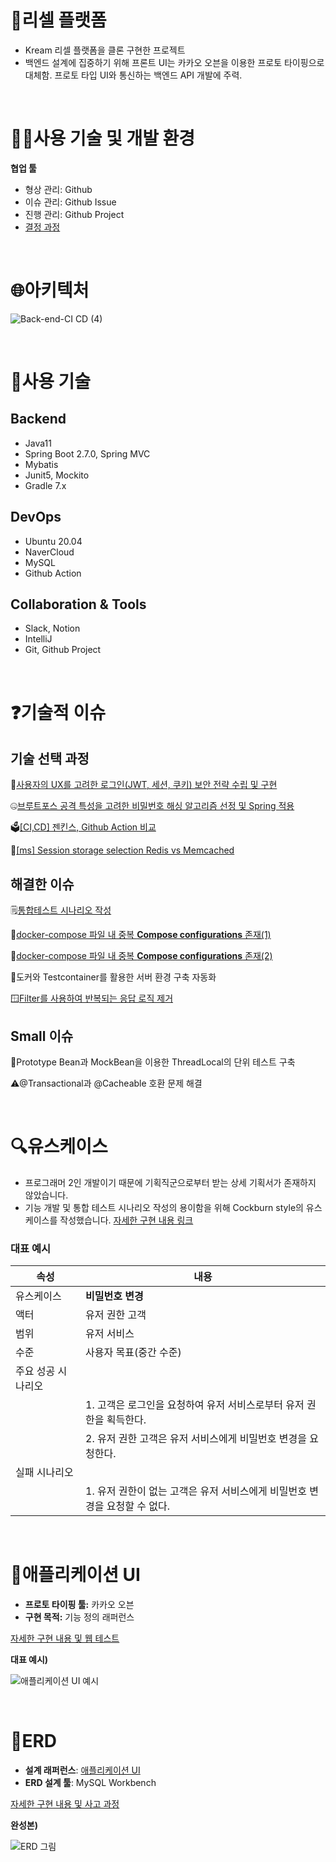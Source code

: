 # **👟리셀 플랫폼**
- Kream 리셀 플랫폼을 클론 구현한 프로젝트
- 백엔드 설계에 집중하기 위해 프론트 UI는 카카오 오븐을 이용한 프로토 타이핑으로 대체함. 프로토 타입 UI와 통신하는 백엔드 API 개발에 주력.

<br>

# **🧑‍💻사용 기술 및 개발 환경**
**협업 툴**
- 형상 관리: Github
- 이슈 관리: Github Issue
- 진행 관리: Github Project
- [결정 과정](https://github.com/f-lab-edu/resell-platform/wiki/협업-툴-및-규칙-결정-과정)

<br>

# **🌐아키텍처**
![Back-end-CI CD (4)](https://user-images.githubusercontent.com/50356726/183281514-3700f7c4-94f3-45d7-a996-17b9a535f35e.png)

<br>

# **🔧사용 기술**
## Backend

- Java11
- Spring Boot 2.7.0, Spring MVC
- Mybatis
- Junit5, Mockito
- Gradle 7.x

## DevOps

- Ubuntu 20.04
- NaverCloud
- MySQL
- Github Action

## Collaboration & Tools

- Slack, Notion
- IntelliJ
- Git, Github Project

<br>

# **❓기술적 이슈**
## 기술 선택 과정

🔐[사용자의 UX를 고려한 로그인(JWT, 세션, 쿠키) 보안 전략 수립 및 구현](https://ujkim-game.tistory.com/74)

🤐[브루트포스 공격 특성을 고려한 비밀번호 해싱 알고리즘 선정 및 Spring 적용](https://ujkim-game.tistory.com/67)

🗳️[[CI,CD] 젠킨스, Github Action 비교](https://www.notion.so/CI-CD-Github-Action-48925eb72a75429a99edcfcbc3534497)

📕[[ms] Session storage selection Redis vs Memcached](https://www.notion.so/ms-Session-storage-selection-Redis-vs-Memcached-33960639090b4096984dd9be6e287267)

## 해결한 이슈

🗒️[통합테스트 시나리오 작성](https://www.notion.so/cbc35a5e03db4b8dbd7cb3c102f4be32)

📌[docker-compose 파일 내 중복 ****Compose configurations**** 존재(1)](https://www.notion.so/docker-compose-Compose-configurations-1-592768983c7d45b1884f068648c9f13b)

📌[docker-compose 파일 내 중복 ****Compose configurations**** 존재(2)](https://www.notion.so/docker-compose-Compose-configurations-2-718321adbbf34b6886287fc724e64678)

🐳도커와 Testcontainer를 활용한 서버 환경 구축 자동화

🪟[Filter를 사용하여 반복되는 응답 로직 제거](https://ujkim-game.tistory.com/72)

## Small 이슈

🥜Prototype Bean과 MockBean을 이용한 ThreadLocal의 단위 테스트 구축

⚠️@Transactional과 @Cacheable 호환 문제 해결


<br>

# **🔍유스케이스**
- 프로그래머 2인 개발이기 때문에 기획직군으로부터 받는 상세 기획서가 존재하지 않았습니다.
- 기능 개발 및 통합 테스트 시나리오 작성의 용이함을 위해 Cockburn style의 유스케이스를 작성했습니다.
[자세한 구현 내용 링크](https://github.com/f-lab-edu/resell-platform/wiki/유스케이스)

### 대표 예시
<html>
<body>
<!--StartFragment-->

속성 | 내용
-- | --
유스케이스 | **비밀번호 변경**
액터 | 유저 권한 고객
범위 | 유저 서비스
수준 | 사용자 목표(중간 수준)
주요 성공 시나리오 |  
  | 1. 고객은 로그인을 요청하여 유저 서비스로부터 유저 권한을 획득한다.
  | 2. 유저 권한 고객은 유저 서비스에게 비밀번호 변경을 요청한다.
실패 시나리오 |  
  | 1. 유저 권한이 없는 고객은 유저 서비스에게 비밀번호 변경을 요청할 수 없다.


<!--EndFragment-->
</body>
</html>


<br>

# **📲애플리케이션 UI**
- **프로토 타이핑 툴:** 카카오 오븐
- **구현 목적:** 기능 정의 래퍼런스

[자세한 구현 내용 및 웹 테스트 ](https://github.com/f-lab-edu/resell-platform/wiki/Application-UI)

**대표 예시)**

![애플리케이션 UI 예시](https://user-images.githubusercontent.com/50356726/172335907-86d653d8-fdcf-4700-af92-5efac2ab018c.png)


<br>

# **📄ERD**
- **설계 래퍼런스**: [애플리케이션 UI](https://user-images.githubusercontent.com/50356726/172335644-ab179281-5d27-4718-bf0b-91cfa01ab470.png)
- **ERD 설계 툴**: MySQL Workbench

  
[자세한 구현 내용 및 사고 과정](https://github.com/f-lab-edu/resell-platform/wiki/ERD)

**완성본)**

![ERD 그림](https://user-images.githubusercontent.com/50356726/172335779-9e802e98-2169-4c07-aec9-8255c77f6aae.png)
